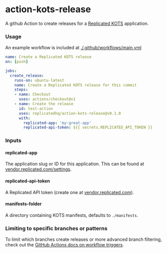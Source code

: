 action-kots-release
=====================

A github Action to create releases for a [Replicated KOTS](https://blog.replicated.com/announcing-kots/) application.

### Usage

An example workflow is included at [./.github/workflows/main.yml](./.github/workflows/main.yml)

```yaml
name: Create a Replicated KOTS release
on: [push]

jobs:
  create_release:
    runs-on: ubuntu-latest
    name: Create a Replicated KOTS release for this commit
    steps:
    - name: Checkout
      uses: actions/checkout@v1
    - name: Create the release
      id: test-action
      uses: replicatedhq/action-kots-release@v0.1.0
      with:
        replicated-app: 'my-great-app'
        replicated-api-token: ${{ secrets.REPLICATED_API_TOKEN }}
```

### Inputs

#### replicated-app

The application slug or ID for this application. This can be found at [vendor.replicated.com/settings](https://vendor.replicated.com/settings).

#### replicated-api-token

A Replicated API token (create one at [vendor.replicated.com](https://vendor.replicated.com/team/tokens)).

#### manifests-folder

A directory containing KOTS manifests, defaults to `./manifests`.


### Limiting to specific branches or patterns

To limit which branches create releases or more advanced branch filtering, check out the [GitHub Actions docs on workflow triggers](https://help.github.com/en/actions/automating-your-workflow-with-github-actions/events-that-trigger-workflows).
